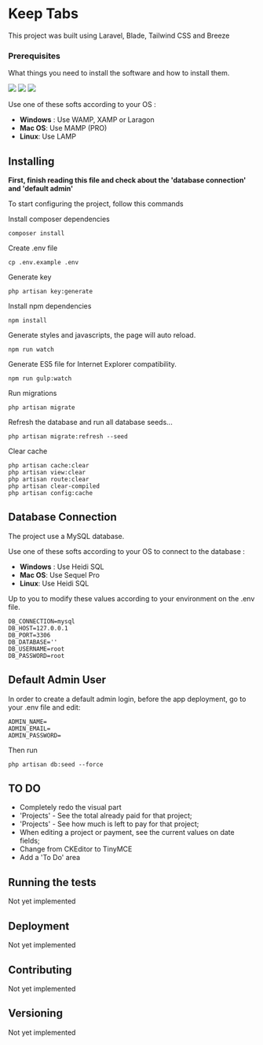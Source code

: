 # Keep Tabs

This project was built using Laravel, Blade, Tailwind CSS and Breeze

### Prerequisites

What things you need to install the software and how to install them.

![](https://img.shields.io/badge/PHP-v7.4-blue.svg)
![](https://img.shields.io/badge/MYSQL-v5.7-green.svg)
![](https://img.shields.io/badge/APACHE-v2.5-yellow.svg)

Use one of these softs according to your OS :

-   **Windows** : Use WAMP, XAMP or Laragon
-   **Mac OS**: Use MAMP (PRO)
-   **Linux**: Use LAMP

## Installing

**First, finish reading this file and check about the 'database connection' and 'default admin'**

To start configuring the project, follow this commands

Install composer dependencies

```
composer install
```

Create .env file

```
cp .env.example .env
```

Generate key

```
php artisan key:generate
```

Install npm dependencies

```
npm install
```

Generate styles and javascripts, the page will auto reload.

```
npm run watch
```

Generate ES5 file for Internet Explorer compatibility.
```
npm run gulp:watch
```

Run migrations

```
php artisan migrate
```

Refresh the database and run all database seeds...

```
php artisan migrate:refresh --seed
```

Clear cache
```
php artisan cache:clear
php artisan view:clear
php artisan route:clear
php artisan clear-compiled
php artisan config:cache
```

## Database Connection

The project use a MySQL database.

Use one of these softs according to your OS to connect to the database :

-   **Windows** : Use Heidi SQL
-   **Mac OS**: Use Sequel Pro
-   **Linux**: Use Heidi SQL

Up to you to modify these values according to your environment on the .env file.

```
DB_CONNECTION=mysql
DB_HOST=127.0.0.1
DB_PORT=3306
DB_DATABASE=''
DB_USERNAME=root
DB_PASSWORD=root
```

##  Default Admin User

In order to create a default admin login, before the app deployment, go to your .env file and edit:
```    
ADMIN_NAME=
ADMIN_EMAIL=
ADMIN_PASSWORD=
```
Then run
```
php artisan db:seed --force
```

## TO DO
- Completely redo the visual part
- 'Projects' - See the total already paid for that project;
- 'Projects' - See how much is left to pay for that project;
- When editing a project or payment, see the current values on date fields;
- Change from CKEditor to TinyMCE
- Add a 'To Do' area

## Running the tests

Not yet implemented

## Deployment

Not yet implemented

## Contributing

Not yet implemented

## Versioning

Not yet implemented
